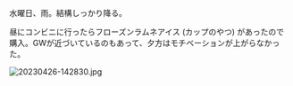 水曜日、雨。結構しっかり降る。

昼にコンビニに行ったらフローズンラムネアイス (カップのやつ) があったので購入。GWが近づいているのもあって、夕方はモチベーションが上がらなかった。

![20230426-142830.jpg](https://ceshmina-photos.s3.ap-northeast-1.amazonaws.com/medium/202304/20230426-142830.jpg)
